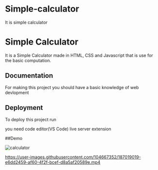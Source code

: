 # Simple-calculator
It is simple calculator


# Simple Calculator

It is a Simple Calculator made in HTML, CSS and  Javascript that is use for the basic computation.


## Documentation
For making this project you should have a basic knowledge of web devlopment


## Deployment

To deploy this project run 

you need code editor(VS Code)
live server extension

##Demo

![calculator](https://user-images.githubusercontent.com/104667352/206906123-e7e60340-9633-44a7-bf44-d85d7dbc3fe9.PNG)

https://user-images.githubusercontent.com/104667352/187019019-e6dd2459-af60-4f2f-bcef-d8a5af20589e.mp4


